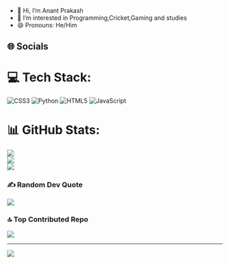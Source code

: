 - 👋 Hi, I’m Anant Prakash
- 👀 I’m interested in Programming,Cricket,Gaming and studies
- 😄 Pronouns: He/Him

## 🌐 Socials


# 💻 Tech Stack:
![CSS3](https://img.shields.io/badge/css3-%231572B6.svg?style=for-the-badge&logo=css3&logoColor=white) ![Python](https://img.shields.io/badge/python-3670A0?style=for-the-badge&logo=python&logoColor=ffdd54) ![HTML5](https://img.shields.io/badge/html5-%23E34F26.svg?style=for-the-badge&logo=html5&logoColor=white) ![JavaScript](https://img.shields.io/badge/javascript-%23323330.svg?style=for-the-badge&logo=javascript&logoColor=%23F7DF1E)
# 📊 GitHub Stats:
![](https://github-readme-stats.vercel.app/api?username=yesap4&theme=dark&hide_border=false&include_all_commits=true&count_private=true)<br/>
![](https://github-readme-streak-stats.herokuapp.com/?user=yesap4&theme=dark&hide_border=false)<br/>
![](https://github-readme-stats.vercel.app/api/top-langs/?username=yesap4&theme=dark&hide_border=false&include_all_commits=true&count_private=true&layout=compact)

### ✍️ Random Dev Quote
![](https://quotes-github-readme.vercel.app/api?type=horizontal&theme=radical)

### 🔝 Top Contributed Repo
![](https://github-contributor-stats.vercel.app/api?username=yesap4&limit=5&theme=dark&combine_all_yearly_contributions=true)

---
[![](https://visitcount.itsvg.in/api?id=yesap4&icon=0&color=0)](https://visitcount.itsvg.in)
